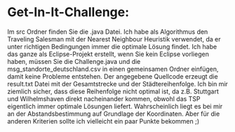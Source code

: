 # Get-In-It-Challenge:

Im src Ordner finden Sie die .java Datei. Ich habe als Algorithmus den Traveling Salesman mit der Nearest Neighbour Heuristik verwendet, 
da er unter richtigen Bedingungen immer die optimale Lösung findet. 
Ich habe das ganze als Eclipse-Projekt erstellt, wenn Sie kein Eclipse vorliegen haben, müssen Sie die Challenge.java und die 
msg_standorte_deutschland.csv in einen gemeinsamen Ordner einfügen, damit keine Probleme entstehen. 
Der angegebene Quellcode erzeugt die result.txt Datei mit der Gesamtstrecke und der Städtereihenfolge. Ich bin mir ziemlich sicher, dass
diese Reihenfolge nicht optimal ist, da z.B. Stuttgart und Wilhelmshaven direkt nacheinander kommen, obwohl das TSP eigentlich immer 
optimale Lösungen liefert. Wahrscheinlich liegt es bei mir an der Abstandsbestimmung auf Grundlage der Koordinaten. Aber für die anderen
Kriterien sollte ich vielleicht ein paar Punkte bekommen ;)
